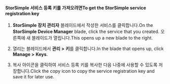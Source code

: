 #### <a name="to-get-the-storsimple-service-registration-key"></a><span data-ttu-id="d0346-101">StorSimple 서비스 등록 키를 가져오려면</span><span class="sxs-lookup"><span data-stu-id="d0346-101">To get the StorSimple service registration key</span></span>

1.  <span data-ttu-id="d0346-102">**StorSimple 장치 관리자** 블레이드에서 작성한 서비스를 클릭합니다.</span><span class="sxs-lookup"><span data-stu-id="d0346-102">On the **StorSimple Device Manager** blade, click the service that you created.</span></span> <span data-ttu-id="d0346-103">오른쪽에 새 블레이드가 열립니다.</span><span class="sxs-lookup"><span data-stu-id="d0346-103">This opens up a new blade to the right.</span></span>

2.  <span data-ttu-id="d0346-104">열리는 블레이드에서 **관리 &gt;** **키**를 클릭합니다.</span><span class="sxs-lookup"><span data-stu-id="d0346-104">In the blade that opens up, click **Manage &gt;** **Keys**.</span></span>

3.  <span data-ttu-id="d0346-105">복사 아이콘을 클릭하여 서비스 등록 키를 복사한 다음 나중에 사용할 수 있도록 저장합니다.</span><span class="sxs-lookup"><span data-stu-id="d0346-105">Click the copy icon to copy the service registration key and save it for later use.</span></span>
